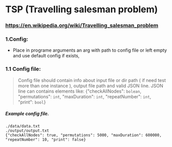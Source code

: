 # TSP (Travelling salesman problem)

### https://en.wikipedia.org/wiki/Travelling_salesman_problem



### 1.Config:

* Place in programe arguments an arg with path to config file or left empty and use default config if exists,

### 1.1 Config file:

> Config file should contain info about input file or dir path ( if need test more than one instance ), output file path and valid JSON line. JSON line can contains elements like:
> {"checkAllNodes": `bolean`, "permutations": `int`, "maxDuration": `int`, "repeatNumber": `int`, "print": `bool`}
 

##### Example config file.
```
./data/data.txt
./output/output.txt
{"checkAllNodes": true, "permutations": 5000, "maxDuration": 600000, "repeatNumber": 10, "print": false}
```

